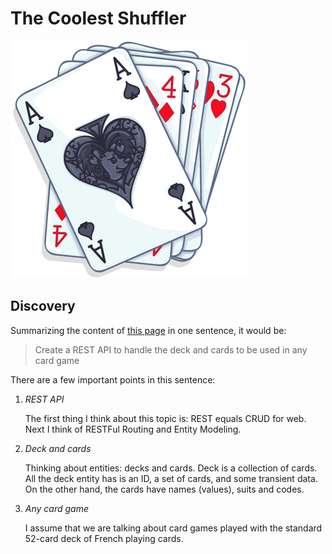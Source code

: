 # The Coolest Shuffler

![The standard 52-card deck of French playing cards illustration](assets/the-coolest-shuffler.png)

## Discovery

Summarizing the content of [this page](https://toggl.notion.site/Toggl-Backend-Unattended-Programming-Test-015a95428b044b4398ba62ccc72a007e) in one sentence, it would be:

> Create a REST API to handle the deck and cards to be used in any card game

There are a few important points in this sentence:

1. _REST API_

    The first thing I think about this topic is: REST equals CRUD for web. Next I think of RESTFul Routing and Entity Modeling.

2. _Deck and cards_

    Thinking about entities: decks and cards. Deck is a collection of cards. All the deck entity has is an ID, a set of cards, and some transient data. On the other hand, the cards have names (values), suits and codes.

3. _Any card game_

    I assume that we are talking about card games played with the standard 52-card deck of French playing cards.

